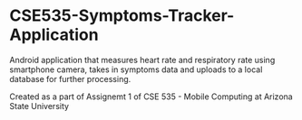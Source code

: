 # CSE535-Symptoms-Tracker-Application
Android application that measures heart rate and respiratory rate using smartphone camera, takes in symptoms data and uploads to a local database for further processing.

Created as a part of Assignemt 1 of CSE 535 - Mobile Computing at Arizona State University
